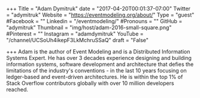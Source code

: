 +++
Title = "Adam Dymitruk"
date = "2017-04-20T00:01:37-07:00"
Twitter = "adymitruk"
Website = "https://eventmodeling.org/about/"
Type = "guest"
#Facebook = ""
Linkedin = "/eventmodeling/"
#Pronouns = ""
GitHub = "adymitruk"
Thumbnail = "img/host/adam-2016-small-square.png"
#Pinterest = ""
Instagram = "adamdymitruk"
YouTube = "/channel/UCSoUh4ikepF3LkMchruSSaQ"
draft = "False"

+++
Adam is the author of Event Modeling and is a Distributed Information Systems Expert. He has over 3 decades experience designing and building information systems, software development and architecture that defies the limitations of the industry's conventions - in the last 10 years focusing on ledger-based and event-driven architectures. He is within the top 1% of Stack Overflow contributors globally with over 10 million developers reached.
